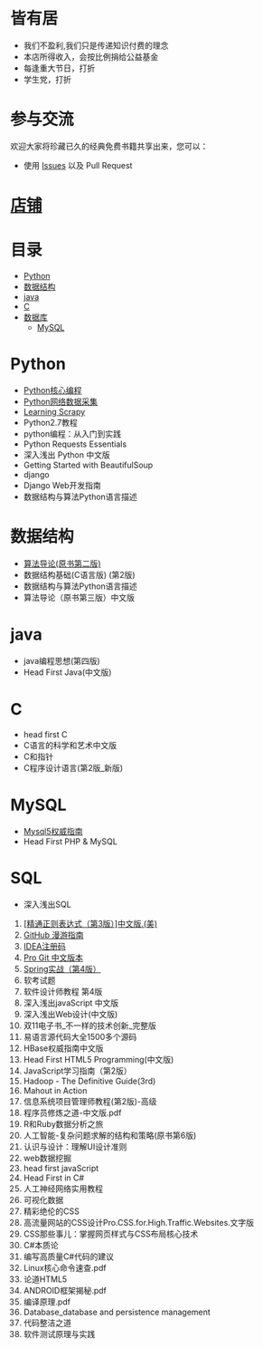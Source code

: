 # 皆有居
* 我们不盈利,我们只是传递知识付费的理念
* 本店所得收入，会按比例捐给公益基金
* 每逢重大节日，打折
* 学生党，打折

# 参与交流
欢迎大家将珍藏已久的经典免费书籍共享出来，您可以：
* 使用 [Issues](https://github.com/niithub/all_have_home/issues) 以及 Pull Request

# [店铺](https://shop476821834.taobao.com/?spm=0.0.0.0)
# 目录
* [Python](#Python)
* [数据结构](#数据结构)
* [java](#java)
* [C](#C)
* [数据库]()
    * [MySQL](#MySQL)
# Python
* [Python核心编程](https://item.taobao.com/item.htm?spm=a1z10.3-c.w4002-16100903092.30.EqtHON&id=546485398931)
* [Python网络数据采集](https://item.taobao.com/item.htm?spm=a1z10.3-c.w4002-16100903092.27.EqtHON&id=546617358566)
* [Learning Scrapy](https://item.taobao.com/item.htm?spm=a1z10.3-c.w4002-16100903092.9.ortPys&id=546710397964)
* Python2.7教程
* python编程：从入门到实践
* Python Requests Essentials
* 深入浅出 Python 中文版
* Getting Started with BeautifulSoup
* django
* Django Web开发指南
* 数据结构与算法Python语言描述

# 数据结构
* [算法导论(原书第二版)](https://item.taobao.com/item.htm?spm=a1z10.3-c.w4002-16100903092.12.i2uWG7&id=552132384376)
* 数据结构基础(C语言版) (第2版)
* 数据结构与算法Python语言描述
* 算法导论（原书第三版）中文版

# java
* java编程思想(第四版)
* Head First Java(中文版)

# C
* head first C
* C语言的科学和艺术中文版
* C和指针
* C程序设计语言(第2版_新版)

# MySQL
* [Mysql5权威指南](https://item.taobao.com/item.htm?spm=a1z10.3-c.w4002-16100903092.9.1DNmA0&id=546480490095)
* Head First PHP & MySQL

# SQL
* 深入浅出SQL

1. [[精通正则表达式（第3版）]中文版.(美)](https://item.taobao.com/item.htm?spm=a1z10.3-c.w4002-16100903092.9.LHdHDI&id=546676256008)
2. [GitHub 漫游指南](https://item.taobao.com/item.htm?spm=a1z10.3-c.w4002-16100903092.9.Nk7foS&id=546566980665)
3. [IDEA注册码](https://item.taobao.com/item.htm?spm=a1z10.3-c.w4002-16100903092.9.iDGGlZ&id=546587159739)
6. [Pro Git 中文版本](https://item.taobao.com/item.htm?spm=a1z10.3-c.w4002-16100903092.9.jjCZJ2&id=546639875004)
9. [Spring实战（第4版）](https://item.taobao.com/item.htm?spm=a1z10.3-c.w4002-16100903092.9.wQYlVg&id=546493488975)
12. 软考试题
15. 软件设计师教程 第4版
17. 深入浅出javaScript 中文版
18. 深入浅出Web设计(中文版)
20. 双11电子书_不一样的技术创新_完整版
21. 易语言源代码大全1500多个源码
22. HBase权威指南中文版
25. Head First HTML5 Programming(中文版)
28. JavaScript学习指南（第2版）
34. Hadoop - The Definitive Guide(3rd)
35. Mahout in Action
36. 信息系统项目管理师教程(第2版)-高级
38. 程序员修炼之道-中文版.pdf
39. R和Ruby数据分析之旅
40. 人工智能-复杂问题求解的结构和策略(原书第6版)
42. 认识与设计：理解UI设计准则
43. web数据挖掘
44. head first javaScript
47. Head First in C#
48. 人工神经网络实用教程
49. 可视化数据
50. 精彩绝伦的CSS
51. 高流量网站的CSS设计Pro.CSS.for.High.Traffic.Websites.文字版
52. CSS那些事儿：掌握网页样式与CSS布局核心技术
53. C#本质论
54. 编写高质量C#代码的建议
55. Linux核心命令速查.pdf
56. 论道HTML5
57. ANDROID框架揭秘.pdf
58. 编译原理.pdf
59. Database_database and persistence management
60. 代码整洁之道
61. 软件测试原理与实践
